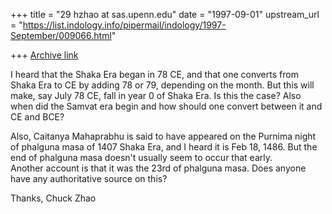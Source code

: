+++
title = "29 hzhao at sas.upenn.edu"
date = "1997-09-01"
upstream_url = "https://list.indology.info/pipermail/indology/1997-September/009066.html"

+++
[Archive link](https://list.indology.info/pipermail/indology/1997-September/009066.html)

I heard that the Shaka Era began in 78 CE, and that one converts from 
Shaka Era to CE by adding 78 or 79,  depending on the month.  But this 
will make, say July 78 CE, fall in year 0 of Shaka Era.  Is this the 
case?  Also when did the Samvat era begin and how should one convert 
between it and CE and BCE?

Also,  Caitanya Mahaprabhu is said to have appeared on the Purnima night of 
phalguna masa of 1407 Shaka Era,  and I heard it is Feb 18, 1486.  But 
the end of phalguna masa doesn't usually seem to occur that early.  
Another account is that it was the 23rd of phalguna masa.  Does anyone 
have any authoritative source on this?  

Thanks,
Chuck Zhao




